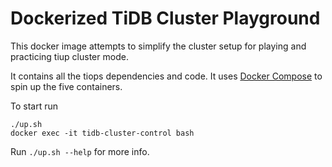 Dockerized TiDB Cluster Playground
=================

This docker image attempts to simplify the cluster setup for playing and practicing tiup cluster mode.

It contains all the tiops dependencies and code. It uses [Docker Compose](https://github.com/docker/compose) to spin up the five
containers.

To start run

````
./up.sh
docker exec -it tidb-cluster-control bash
````

Run `./up.sh --help` for more info.
